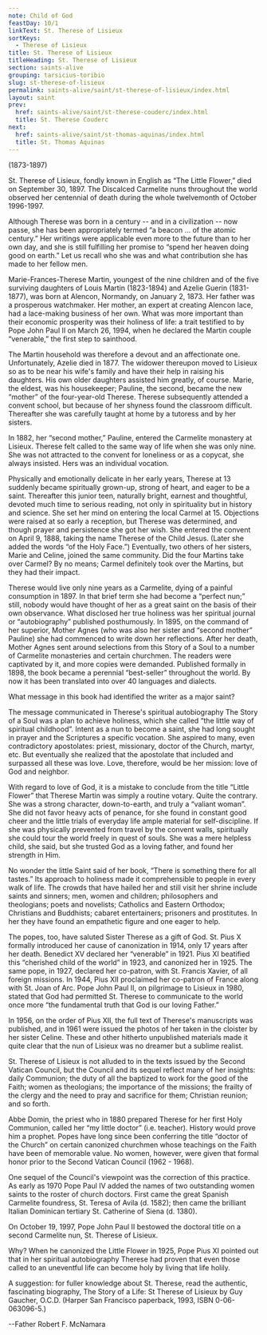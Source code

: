 ```yaml
---
note: Child of God
feastDay: 10/1
linkText: St. Therese of Lisieux
sortKeys:
  - Therese of Lisieux
title: St. Therese of Lisieux
titleHeading: St. Therese of Lisieux
section: saints-alive
grouping: tarsicius-toribio
slug: st-therese-of-lisieux
permalink: saints-alive/saint/st-therese-of-lisieux/index.html
layout: saint
prev:
  href: saints-alive/saint/st-therese-couderc/index.html
  title: St. Therese Couderc
next:
  href: saints-alive/saint/st-thomas-aquinas/index.html
  title: St. Thomas Aquinas
---
```

(1873-1897)

St. Therese of Lisieux, fondly known in English as “The Little Flower,” died on September 30, 1897. The Discalced Carmelite nuns throughout the world observed her centennial of death during the whole twelvemonth of October 1996-1997.

Although Therese was born in a century -- and in a civilization -- now passe, she has been appropriately termed “a beacon ... of the atomic century.” Her writings were applicable even more to the future than to her own day, and she is still fulfilling her promise to “spend her heaven doing good on earth.” Let us recall who she was and what contribution she has made to her fellow men.

Marie-Frances-Therese Martin, youngest of the nine children and of the five surviving daughters of Louis Martin (1823-1894) and Azelie Guerin (1831-1877), was born at Alencon, Normandy, on January 2, 1873. Her father was a prosperous watchmaker. Her mother, an expert at creating Alencon lace, had a lace-making business of her own. What was more important than their economic prosperity was their holiness of life: a trait testified to by Pope John Paul II on March 26, 1994, when he declared the Martin couple “venerable,” the first step to sainthood.

The Martin household was therefore a devout and an affectionate one. Unfortunately, Azelie died in 1877. The widower thereupon moved to Lisieux so as to be near his wife's family and have their help in raising his daughters. His own older daughters assisted him greatly, of course. Marie, the eldest, was his housekeeper; Pauline, the second, became the new “mother” of the four-year-old Therese. Therese subsequently attended a convent school, but because of her shyness found the classroom difficult. Thereafter she was carefully taught at home by a tutoress and by her sisters.

In 1882, her “second mother,” Pauline, entered the Carmelite monastery at Lisieux. Therese felt called to the same way of life when she was only nine. She was not attracted to the convent for loneliness or as a copycat, she always insisted. Hers was an individual vocation.

Physically and emotionally delicate in her early years, Therese at 13 suddenly became spiritually grown-up, strong of heart, and eager to be a saint. Thereafter this junior teen, naturally bright, earnest and thoughtful, devoted much time to serious reading, not only in spirituality but in history and science. She set her mind on entering the local Carmel at 15. Objections were raised at so early a reception, but Therese was determined, and though prayer and persistence she got her wish. She entered the convent on April 9, 1888, taking the name Therese of the Child Jesus. (Later she added the words “of the Holy Face.”) Eventually, two others of her sisters, Marie and Celine, joined the same community. Did the four Martins take over Carmel? By no means; Carmel definitely took over the Martins, but they had their impact.

Therese would live only nine years as a Carmelite, dying of a painful consumption in 1897. In that brief term she had become a “perfect nun;” still, nobody would have thought of her as a great saint on the basis of their own observance. What disclosed her true holiness was her spiritual journal or “autobiography” published posthumously. In 1895, on the command of her superior, Mother Agnes (who was also her sister and “second mother” Pauline) she had commenced to write down her reflections. After her death, Mother Agnes sent around selections from this Story of a Soul to a number of Carmelite monasteries and certain churchmen. The readers were captivated by it, and more copies were demanded. Published formally in 1898, the book became a perennial “best-seller” throughout the world. By now it has been translated into over 40 languages and dialects.

What message in this book had identified the writer as a major saint?

The message communicated in Therese's spiritual autobiography The Story of a Soul was a plan to achieve holiness, which she called “the little way of spiritual childhood”. Intent as a nun to become a saint, she had long sought in prayer and the Scriptures a specific vocation. She aspired to many, even contradictory apostolates: priest, missionary, doctor of the Church, martyr, etc. But eventually she realized that the apostolate that included and surpassed all these was love. Love, therefore, would be her mission: love of God and neighbor.

With regard to love of God, it is a mistake to conclude from the title “Little Flower” that Therese Martin was simply a routine votary. Quite the contrary. She was a strong character, down-to-earth, and truly a “valiant woman”. She did not favor heavy acts of penance, for she found in constant good cheer and the little trials of everyday life ample material for self-discipline. If she was physically prevented from travel by the convent walls, spiritually she could tour the world freely in quest of souls. She was a mere helpless child, she said, but she trusted God as a loving father, and found her strength in Him.

No wonder the little Saint said of her book, “There is something there for all tastes.” Its approach to holiness made it comprehensible to people in every walk of life. The crowds that have hailed her and still visit her shrine include saints and sinners; men, women and children; philosophers and theologians; poets and novelists; Catholics and Eastern Orthodox; Christians and Buddhists; cabaret entertainers; prisoners and prostitutes. In her they have found an empathetic figure and one eager to help.

The popes, too, have saluted Sister Therese as a gift of God. St. Pius X formally introduced her cause of canonization in 1914, only 17 years after her death. Benedict XV declared her “venerable” in 1921. Pius XI beatified this “cherished child of the world” in 1923, and canonized her in 1925. The same pope, in 1927, declared her co-patron, with St. Francis Xavier, of all foreign missions. In 1944, Pius XII proclaimed her co-patron of France along with St. Joan of Arc. Pope John Paul II, on pilgrimage to Lisieux in 1980, stated that God had permitted St. Therese to communicate to the world once more “the fundamental truth that God is our loving Father.”

In 1956, on the order of Pius XII, the full text of Therese's manuscripts was published, and in 1961 were issued the photos of her taken in the cloister by her sister Celine. These and other hitherto unpublished materials made it quite clear that the nun of Lisieux was no dreamer but a sublime realist.

St. Therese of Lisieux is not alluded to in the texts issued by the Second Vatican Council, but the Council and its sequel reflect many of her insights: daily Communion; the duty of all the baptized to work for the good of the Faith; women as theologians; the importance of the missions; the frailty of the clergy and the need to pray and sacrifice for them; Christian reunion; and so forth.

Abbe Domin, the priest who in 1880 prepared Therese for her first Holy Communion, called her “my little doctor” (i.e. teacher). History would prove him a prophet. Popes have long since been conferring the title “doctor of the Church” on certain canonized churchmen whose teachings on the Faith have been of memorable value. No women, however, were given that formal honor prior to the Second Vatican Council (1962 - 1968).

One sequel of the Council's viewpoint was the correction of this practice. As early as 1970 Pope Paul IV added the names of two outstanding women saints to the roster of church doctors. First came the great Spanish Carmelite foundress, St. Teresa of Avila (d. 1582); then came the brilliant Italian Dominican tertiary St. Catherine of Siena (d. 1380).

On October 19, 1997, Pope John Paul II bestowed the doctoral title on a second Carmelite nun, St. Therese of Lisieux.

Why? When he canonized the Little Flower in 1925, Pope Pius XI pointed out that in her spiritual autobiography Therese had proven that even those called to an uneventful life can become holy by living that life holily.

A suggestion: for fuller knowledge about St. Therese, read the authentic, fascinating biography, The Story of a Life: St Therese of Lisieux by Guy Gaucher, O.C.D. (Harper San Francisco paperback, 1993, ISBN 0-06-063096-5.)

\--Father Robert F. McNamara